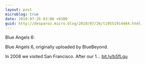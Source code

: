 ```yaml
---
layout: post
microblog: true
date: 2010-07-26 03:00 +0300
guid: http://desparoz.micro.blog/2010/07/26/t19551914484.html
---
```

Blue Angels 6: 

Blue Angels 6, originally uploaded by BlueBeyond.

In 2008 we visited San Francisco. After our 1... [bit.ly/bSfLgu](http://bit.ly/bSfLgu)
